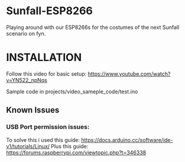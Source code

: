 # Sunfall-ESP8266
Playing around with our ESP8266s for the costumes of the next Sunfall scenario on fyn.



# INSTALLATION
Follow this video for basic setup:
https://www.youtube.com/watch?v=YN522_npNqs

Sample code in projects/video_sameple_code/test.ino

## Known Issues
### USB Port permission issues:
To solve this i used this guide:
https://docs.arduino.cc/software/ide-v1/tutorials/Linux/
Plus this guide:
https://forums.raspberrypi.com/viewtopic.php?t=346338

